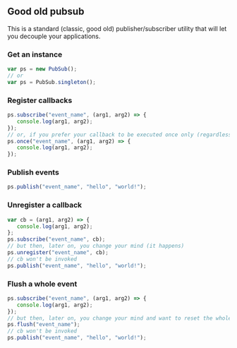 ## Good old pubsub

This is a standard (classic, good old) publisher/subscriber utility that will let you decouple your applications.

### Get an instance

```js
var ps = new PubSub();
// or
var ps = PubSub.singleton();  
```

### Register callbacks

```js
ps.subscribe("event_name", (arg1, arg2) => {
   console.log(arg1, arg2);
});
// or, if you prefer your callback to be executed once only (regardless of the number of times the event is published)
ps.once("event_name", (arg1, arg2) => {
   console.log(arg1, arg2);
});
```

### Publish events

```js
ps.publish("event_name", "hello", "world!");
```

### Unregister a callback

```js
var cb = (arg1, arg2) => {
   console.log(arg1, arg2);
};
ps.subscribe("event_name", cb);
// but then, later on, you change your mind (it happens)
ps.unregister("event_name", cb);
// cb won't be invoked
ps.publish("event_name", "hello", "world!");
```

### Flush a whole event

```js
ps.subscribe("event_name", (arg1, arg2) => {
   console.log(arg1, arg2);
});
// but then, later on, you change your mind and want to reset the whole thing
ps.flush("event_name");
// cb won't be invoked
ps.publish("event_name", "hello", "world!");
```